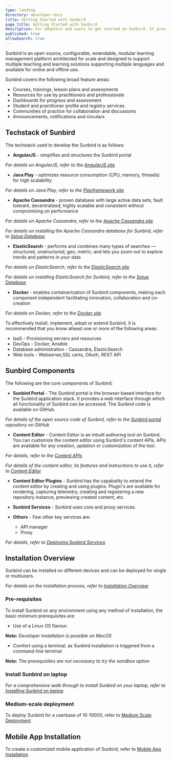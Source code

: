 ```yaml
---
type: landing
directory: developer-docs
title: Getting Started with Sunbird
page_title: Getting Started with Sunbird
description: For adopters and users to get started on Sunbird. It provides an overview and links to Sunbird's tech stack, components and installation procedures.
published: true
allowSearch: true
---
```


Sunbird is an open source, configurable, extendable, modular learning management platform architected for scale and designed to support multiple teaching and learning solutions supporting multiple languages and available for online and offline use.

Sunbird covers the following broad feature areas:

- Courses, trainings, lesson plans and assessments
- Resources for use by practitioners and professionals
- Dashboards for progress and assessment
- Student and practitioner profile and registry services
- Communities of practice for collaboration and discussions
- Announcements, notifications and circulars

## Techstack of Sunbird

The techstack used to develop the Sunbird is as follows:

- **AngularJS** - simplifies and structures the Sunbird portal

*For details on AngularJS, refer to the [AngularJS site](https://angularjs.org/)*
  
- **Java Play** - optimizes resource consumption (CPU, memory, threads) for high scalablilty

*For details on Java Play, refer to the [Playframework site](https://playframework.com)*
  
- **Apache Cassandra** - proven database with large active data sets, fault tolerant, decentralized, highly scalable and consistent without compromising on performance

*For details on Apache Cassandra, refer to the [Apache Cassandra site](http://cassandra.apache.org)*

*For details on installing the Apache Cassandra database for Sunbird, refer to [Setup Database](http://www.sunbird.org/developer-docs/installation/setup_db)*
  
- **ElasticSearch** - performs and combines many types of searches — structured, unstructured, geo, metric; and lets you zoom out to explore trends and patterns in your data

*For details on ElasticSearch, refer to the [ElasticSearch site](http://www.elastic.co/products/elasticsearch)*
  
*For details on installing ElasticSearch for Sunbird, refer to the [Setup Database](http://www.sunbird.org/developer-docs/installation/setup_db)*
  
- **Docker** - enables containerization of Sunbird components, making each component independent facilitating innovation, collaboration and co-creation

*For details on Docker, refer to the [Docker site](https://www.docker.com/what-docker)*

To effectively install, implement, adopt or extend Sunbird, it is recommended that you know atleast one or more of the following areas:

- IaaS - Provisioning servers and resources
- DevOps - Docker, Ansible
- Database administration - Cassandra, ElasticSearch
- Web tools - Webserver,SSL certs, OAuth, REST API

## Sunbird Components
The following are the core components of Sunbird:

- **Sunbird Portal**  -  The Sunbird portal is the browser-based interface for the Sunbird application stack. It provides a web interface through which all functionality of Sunbird can be accessed. The Sunbird code is available on GitHub.  

*For details of the open source code of Sunbird, refer to the [Sunbird portal](https://github.com/project-sunbird/sunbird-portal) repository on GitHub*

- **Content Editor** - Content Editor is an inbuilt authoring tool on Sunbird. You can customize the content editor using Sunbird's content APIs. APIs are available for any creation, updation or customization of the tool. 

*For details, refer to the [Content APIs](http://www.sunbird.org/apis/content)*

*For details of the content editor, its features and instructions to use it, refer to [Content Editor](http://www.sunbird.org/features-documentation/contenteditor)*

- **Content Editor Plugins**  - Sunbird has the capabality to extend the content editor by creating and using plugins. Plugin's are available for rendering, capturing telemetry, creating and registering a new repository instance, previewing created content, etc. 

- **Sunbird Services** - Sunbird uses core and proxy services. 

- **Others** - Few other key services are:
  - API manager 
  - Proxy
 
 *For details, refer to [Deploying Sunbird Services](http://www.sunbird.org/developer-docs/installation/deploy_sb_services/)*         

## Installation Overview

Sunbird can be installed on different devices and can be deployed for single or multiusers. 

*For details on the installation process, refer to [Installation Overview](http://www.sunbird.org/developer-docs/installation/)*

### Pre-requisites
To install Sunbird on any environment using any method of installation, the basic minimum prerequisites are:

- Use of a Linux OS flavour. 

**Note:** *Developer installation is possible on MacOS*

- Comfort using a terminal, as Sunbird installation is triggered from a command-line terminal

**Note:** *The prerequisites are not necessary to try the sandbox option*

### Install Sunbird on laptop

*For a comprehensive walk through to install Sunbird on your laptop, refer to [Installing Sunbird on laptop](http://www.sunbird.org/developer-docs/installation/installing_sunbirdon_laptop/)*

### Medium-scale deployment

To deploy Sunbird for a userbase of 10-10000, refer to [Medium Scale Deployment](http://www.sunbird.org/developer-docs/installation/medium_scale_deploy/)

## Mobile App Installation
To create a customized mobile application of Sunbird, refer to [Mobile App Installation](http://www.sunbird.org/developer-docs/installation/install_mobile_setup)

